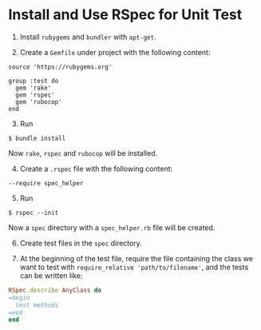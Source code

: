 # Install and Use RSpec for Unit Test

1. Install `rubygems` and `bundler` with `apt-get`.

2. Create a `Gemfile` under project with the following content:

```
source 'https://rubygems.org'

group :test do
  gem 'rake'
  gem 'rspec'
  gem 'rubocop'
end
```

3. Run

```console
$ bundle install
```

Now `rake`, `rspec` and `rubocop` will be installed.

4. Create a `.rspec` file with the following content:

```
--require spec_helper
```

5. Run

```console
$ rspec --init
```

Now a `spec` directory with a `spec_helper.rb` file will be created.

6. Create test files in the `spec` directory.

7. At the beginning of the test file, require the file containing the class we want to test with `require_relative 'path/to/filename'`, and the tests can be written like:

```ruby
RSpec.describe AnyClass do
=begin
  test methods
=end
end
```

